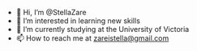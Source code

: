 - 👋 Hi, I’m @StellaZare
- 👀 I’m interested in learning new skills
- 🌱 I’m currently studying at the University of Victoria
- 📫 How to reach me at zareistella@gmail.com


